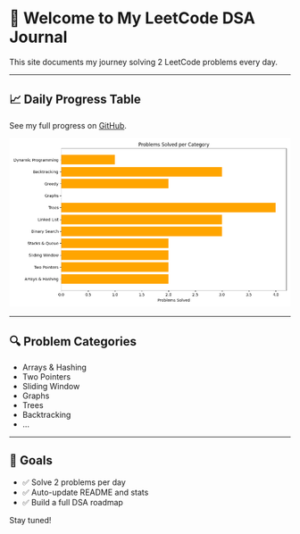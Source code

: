 # 👋 Welcome to My LeetCode DSA Journal

This site documents my journey solving 2 LeetCode problems every day.

---

## 📈 Daily Progress Table

See my full progress on [GitHub](https://github.com/YashShelar007/leetcode-dsa-journal#-daily-progress).

![Problems per Category](chart.png)

---

## 🔍 Problem Categories

- Arrays & Hashing
- Two Pointers
- Sliding Window
- Graphs
- Trees
- Backtracking
- ...

---

## 🚀 Goals

- ✅ Solve 2 problems per day
- ✅ Auto-update README and stats
- ✅ Build a full DSA roadmap

Stay tuned!
